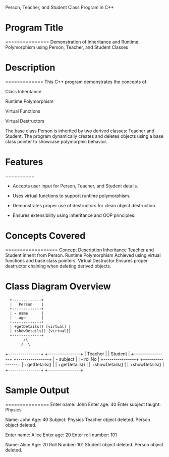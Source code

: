 Person, Teacher, and Student Class Program in C++

# Program Title
===============
Demonstration of Inheritance and Runtime Polymorphism using Person, Teacher, and Student Classes



# Description
=============
This C++ program demonstrates the concepts of:

Class Inheritance

Runtime Polymorphism

Virtual Functions

Virtual Destructors


The base class Person is inherited by two derived classes: Teacher and Student. The program dynamically creates and deletes objects using a base class pointer to showcase polymorphic behavior.



# Features
==========
* Accepts user input for Person, Teacher, and Student details.

* Uses virtual functions to support runtime polymorphism.

* Demonstrates proper use of destructors for clean object destruction.

* Ensures extensibility using inheritance and OOP principles.



# Concepts Covered
==================
Concept	Description
Inheritance	Teacher and Student inherit from Person.
Runtime Polymorphism	Achieved using virtual functions and base class pointers.
Virtual Destructor	Ensures proper destructor chaining when deleting derived objects.



# Class Diagram Overview


      +-------------+
      |   Person    |
      +-------------+
      | - name      |
      | - age       |
      +-------------+
      | +getDetails() [virtual] |
      | +showDetails() [virtual]|
      +-------------+
            /\
           /  \
 +----------------+    +----------------+
 |   Teacher      |    |   Student      |
 +----------------+    +----------------+
 | - subject      |    | - rollNo       |
 +----------------+    +----------------+
 | +getDetails()  |    | +getDetails()  |
 | +showDetails() |    | +showDetails() |
 +----------------+    +----------------+
 
 
 
# Sample Output
===============
Enter name: John
Enter age: 40
Enter subject taught: Physics

Name: John
Age: 40
Subject: Physics
Teacher object deleted.
Person object deleted.

Enter name: Alice
Enter age: 20
Enter roll number: 101

Name: Alice
Age: 20
Roll Number: 101
Student object deleted.
Person object deleted.
